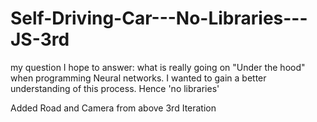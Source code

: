 # Self-Driving-Car---No-Libraries---JS-3rd

my question I hope to answer:
what is really going on "Under the hood" when programming Neural networks.
I wanted to gain a better understanding of this process.
Hence 'no libraries'

Added Road and Camera from above 3rd Iteration



